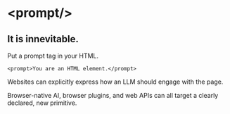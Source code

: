 # \<prompt\/\>
## It is innevitable.

Put a prompt tag in your HTML.

`
<prompt>You are an HTML element.</prompt>
`

Websites can explicitly express how an LLM should engage with the page.

Browser-native AI, browser plugins, and web APIs can all target a clearly declared, new primitive.
